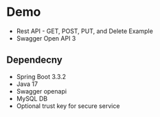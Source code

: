 # Demo 
- Rest API - GET, POST, PUT, and Delete Example 
- Swagger Open API 3


## Dependecny
- Spring Boot 3.3.2
- Java 17
- Swagger openapi 
- MySQL DB
- Optional trust key for secure service 